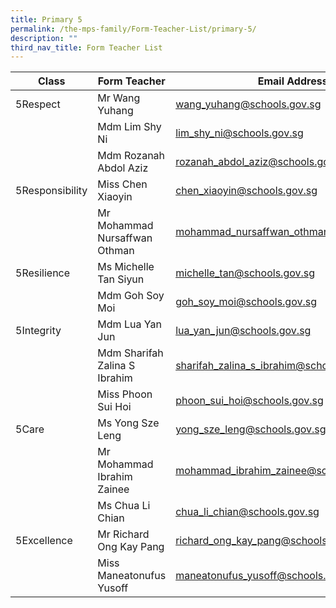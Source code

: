 ```yaml
---
title: Primary 5
permalink: /the-mps-family/Form-Teacher-List/primary-5/
description: ""
third_nav_title: Form Teacher List
---
```

| Class | Form Teacher | Email Address |
| -------- | -------- | -------- |
| 5Respect     | Mr Wang Yuhang    | wang_yuhang@schools.gov.sg      |
|      |  Mdm Lim Shy Ni     | lim_shy_ni@schools.gov.sg     |
|      | Mdm Rozanah Abdol Aziz     | rozanah_abdol_aziz@schools.gov.sg     |
| 5Responsibility     | Miss Chen Xiaoyin     | chen_xiaoyin@schools.gov.sg     |
|      | Mr Mohammad Nursaffwan Othman    | mohammad_nursaffwan_othman@schools.gov.sg    |
| 5Resilience     | Ms Michelle Tan Siyun    | michelle_tan@schools.gov.sg     |
|      | Mdm Goh Soy Moi     | goh_soy_moi@schools.gov.sg    |
| 5Integrity     | Mdm Lua Yan Jun     | lua_yan_jun@schools.gov.sg     |
|      | Mdm Sharifah Zalina S Ibrahim     | sharifah_zalina_s_ibrahim@schools.gov.sg     |
|     | Miss Phoon Sui Hoi     | phoon_sui_hoi@schools.gov.sg     |
| 5Care     | Ms Yong Sze Leng     | yong_sze_leng@schools.gov.sg     |
|      | Mr Mohammad Ibrahim Zainee    | mohammad_ibrahim_zainee@schools.gov.sg     |
|      | Ms Chua Li Chian     | chua_li_chian@schools.gov.sg     |
| 5Excellence     | Mr Richard Ong Kay Pang     | richard_ong_kay_pang@schools.gov.sg     |
|     | Miss Maneatonufus Yusoff     | maneatonufus_yusoff@schools.gov.sg     |